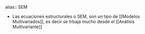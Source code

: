 alias:: SEM

- Las ecuaciones estructurales o SEM, son un tipo de [[Modelos Multivariados]], es decir se trbaja mucho desde el [[Análisis Multivariante]]